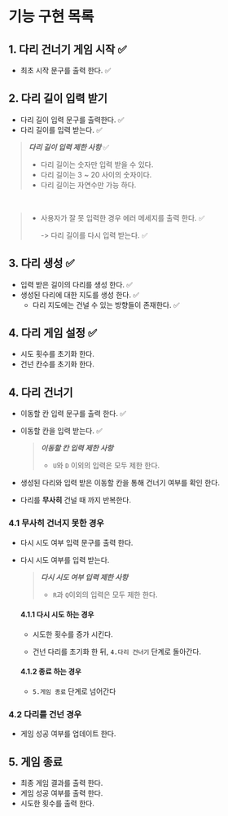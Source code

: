 # 기능 구현 목록

## 1. 다리 건너기 게임 시작 ✅

- 최초 시작 문구를 출력 한다. ✅

## 2. 다리 길이 입력 받기

- 다리 길이 입력 문구를 출력한다. ✅
- 다리 길이를 입력 받는다. ✅

> ***다리 길이 입력 제한 사항*** ✅
>
> - 다리 길이는 숫자만 입력 받을 수 있다.
> - 다리 길이는 3 ~ 20 사이의 숫자이다.
> - 다리 길이는 자연수만 가능 하다.

<br>

> - 사용자가 잘 못 입력한 경우 에러 메세지를 출력 한다. ✅
>
>   -> 다리 길이를 다시 입력 받는다. ✅

## 3. 다리 생성 ✅

- 입력 받은 길이의 다리를 생성 한다. ✅
- 생성된 다리에 대한 지도를 생성 한다. ✅
  - 다리 지도에는 건널 수 있는 방향들이 존재한다. ✅

## 4. 다리 게임 설정 ✅
- 시도 횟수를 초기화 한다.
- 건넌 칸수를 초기화 한다.

## 4. 다리 건너기

- 이동할 칸 입력 문구를 출력 한다. ✅

- 이동할 칸을 입력 받는다. ✅

  > ***이동할 칸 입력 제한 사항***
  >
  > - `U`와 `D` 이외의 입력은 모두 제한 한다.

- 생성된 다리와 입력 받은 이동할 칸을 통해 건너기 여부를 확인 한다.

- 다리를 **무사히** 건널 때 까지 반복한다.

### 4.1 무사히 건너지 못한 경우

- 다시 시도 여부 입력 문구를 출력 한다.

- 다시 시도 여부를 입력 받는다.

  > ***다시 시도 여부 입력 제한 사항***
  >
  > - `R`과 `Q`이외의 입력은 모두 제한 한다.

  #### 4.1.1 다시 시도 하는 경우

  - 시도한 횟수를 증가 시킨다.

  - 건넌 다리를 초기화 한 뒤, `4.다리 건너기` 단계로 돌아간다.

  #### 4.1.2 종료 하는 경우

  - `5.게임 종료` 단계로 넘어간다

### 4.2 다리를 건넌 경우

- 게임 성공 여부를 업데이트 한다.

## 5. 게임 종료

- 최종 게임 결과를 출력 한다.
- 게임 성공 여부를 출력 한다.
- 시도한 횟수를 출력 한다.

